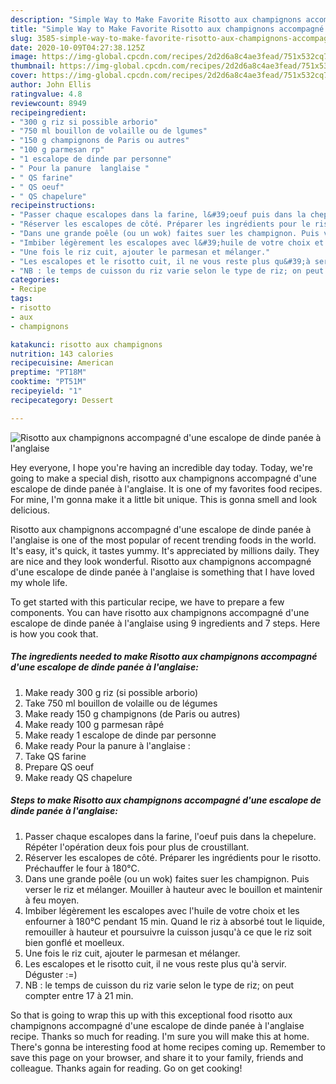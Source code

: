 ```yaml
---
description: "Simple Way to Make Favorite Risotto aux champignons accompagné d&amp;#39;une escalope de dinde panée à l&amp;#39;anglaise"
title: "Simple Way to Make Favorite Risotto aux champignons accompagné d&amp;#39;une escalope de dinde panée à l&amp;#39;anglaise"
slug: 3585-simple-way-to-make-favorite-risotto-aux-champignons-accompagne-d-and-39-une-escalope-de-dinde-panee-a-l-and-39-anglaise
date: 2020-10-09T04:27:38.125Z
image: https://img-global.cpcdn.com/recipes/2d2d6a8c4ae3fead/751x532cq70/risotto-aux-champignons-accompagne-dune-escalope-de-dinde-panee-a-langlaise-photo-principale-de-la-recette.jpg
thumbnail: https://img-global.cpcdn.com/recipes/2d2d6a8c4ae3fead/751x532cq70/risotto-aux-champignons-accompagne-dune-escalope-de-dinde-panee-a-langlaise-photo-principale-de-la-recette.jpg
cover: https://img-global.cpcdn.com/recipes/2d2d6a8c4ae3fead/751x532cq70/risotto-aux-champignons-accompagne-dune-escalope-de-dinde-panee-a-langlaise-photo-principale-de-la-recette.jpg
author: John Ellis
ratingvalue: 4.8
reviewcount: 8949
recipeingredient:
- "300 g riz si possible arborio"
- "750 ml bouillon de volaille ou de lgumes"
- "150 g champignons de Paris ou autres"
- "100 g parmesan rp"
- "1 escalope de dinde par personne"
- " Pour la panure  langlaise "
- " QS farine"
- " QS oeuf"
- " QS chapelure"
recipeinstructions:
- "Passer chaque escalopes dans la farine, l&#39;oeuf puis dans la chepelure. Répéter l&#39;opération deux fois pour plus de croustillant."
- "Réserver les escalopes de côté. Préparer les ingrédients pour le risotto. Préchauffer le four à 180°C."
- "Dans une grande poêle (ou un wok) faites suer les champignon. Puis verser le riz et mélanger. Mouiller à hauteur avec le bouillon et maintenir à feu moyen."
- "Imbiber légèrement les escalopes avec l&#39;huile de votre choix et les enfourner à 180°C pendant 15 min. Quand le riz à absorbé tout le liquide, remouiller à hauteur et poursuivre la cuisson jusqu&#39;à ce que le riz soit bien gonflé et moelleux."
- "Une fois le riz cuit, ajouter le parmesan et mélanger."
- "Les escalopes et le risotto cuit, il ne vous reste plus qu&#39;à servir. Déguster :=)"
- "NB : le temps de cuisson du riz varie selon le type de riz; on peut compter entre 17 à 21 min."
categories:
- Recipe
tags:
- risotto
- aux
- champignons

katakunci: risotto aux champignons 
nutrition: 143 calories
recipecuisine: American
preptime: "PT18M"
cooktime: "PT51M"
recipeyield: "1"
recipecategory: Dessert

---
```



![Risotto aux champignons accompagné d&#39;une escalope de dinde panée à l&#39;anglaise](https://img-global.cpcdn.com/recipes/2d2d6a8c4ae3fead/751x532cq70/risotto-aux-champignons-accompagne-dune-escalope-de-dinde-panee-a-langlaise-photo-principale-de-la-recette.jpg)

Hey everyone, I hope you're having an incredible day today. Today, we're going to make a special dish, risotto aux champignons accompagné d&#39;une escalope de dinde panée à l&#39;anglaise. It is one of my favorites food recipes. For mine, I'm gonna make it a little bit unique. This is gonna smell and look delicious.



Risotto aux champignons accompagné d&#39;une escalope de dinde panée à l&#39;anglaise is one of the most popular of recent trending foods in the world. It's easy, it's quick, it tastes yummy. It's appreciated by millions daily. They are nice and they look wonderful. Risotto aux champignons accompagné d&#39;une escalope de dinde panée à l&#39;anglaise is something that I have loved my whole life.


To get started with this particular recipe, we have to prepare a few components. You can have risotto aux champignons accompagné d&#39;une escalope de dinde panée à l&#39;anglaise using 9 ingredients and 7 steps. Here is how you cook that.

<!--inarticleads1-->

##### The ingredients needed to make Risotto aux champignons accompagné d&#39;une escalope de dinde panée à l&#39;anglaise:

1. Make ready 300 g riz (si possible arborio)
1. Take 750 ml bouillon de volaille ou de légumes
1. Make ready 150 g champignons (de Paris ou autres)
1. Make ready 100 g parmesan râpé
1. Make ready 1 escalope de dinde par personne
1. Make ready  Pour la panure à l&#39;anglaise :
1. Take  QS farine
1. Prepare  QS oeuf
1. Make ready  QS chapelure




<!--inarticleads2-->

##### Steps to make Risotto aux champignons accompagné d&#39;une escalope de dinde panée à l&#39;anglaise:

1. Passer chaque escalopes dans la farine, l&#39;oeuf puis dans la chepelure. Répéter l&#39;opération deux fois pour plus de croustillant.
1. Réserver les escalopes de côté. Préparer les ingrédients pour le risotto. Préchauffer le four à 180°C.
1. Dans une grande poêle (ou un wok) faites suer les champignon. Puis verser le riz et mélanger. Mouiller à hauteur avec le bouillon et maintenir à feu moyen.
1. Imbiber légèrement les escalopes avec l&#39;huile de votre choix et les enfourner à 180°C pendant 15 min. Quand le riz à absorbé tout le liquide, remouiller à hauteur et poursuivre la cuisson jusqu&#39;à ce que le riz soit bien gonflé et moelleux.
1. Une fois le riz cuit, ajouter le parmesan et mélanger.
1. Les escalopes et le risotto cuit, il ne vous reste plus qu&#39;à servir. Déguster :=)
1. NB : le temps de cuisson du riz varie selon le type de riz; on peut compter entre 17 à 21 min.




So that is going to wrap this up with this exceptional food risotto aux champignons accompagné d&#39;une escalope de dinde panée à l&#39;anglaise recipe. Thanks so much for reading. I'm sure you will make this at home. There's gonna be interesting food at home recipes coming up. Remember to save this page on your browser, and share it to your family, friends and colleague. Thanks again for reading. Go on get cooking!
